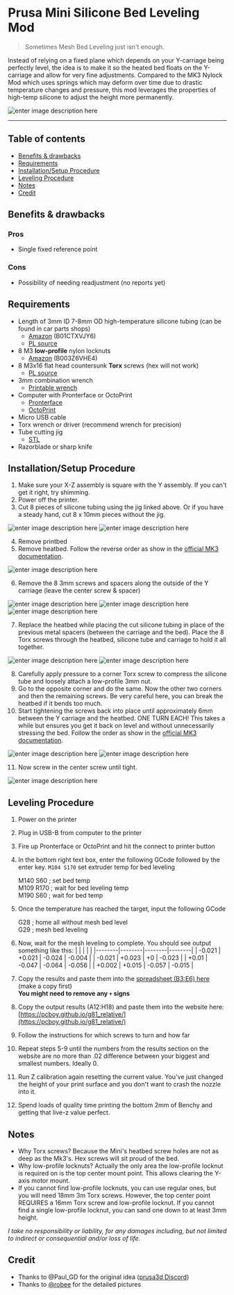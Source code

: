 # Prusa Mini Silicone Bed Leveling Mod

> Sometimes Mesh Bed Leveling just isn't enough.
> 
Instead of relying on a fixed plane which depends on your Y-carriage being perfectly level, the idea is to make it so the heated bed floats on the Y-carriage and allow for very fine adjustments. Compared to the MK3 Nylock Mod which uses springs which may deform over time due to drastic temperature changes and pressure, this mod leverages the properties of high-temp silicone to adjust the height more permanently.

![enter image description here](https://i.imgur.com/b9tImfk.jpg)

---

## Table of contents

* [Benefits &amp; drawbacks](#benefits--drawbacks)
* [Requirements](#requirements)
* [Installation/Setup Procedure](#installationsetup-procedure)
* [Leveling Procedure](#leveling-procedure)
* [Notes](#notes)
* [Credit](#credit)


## Benefits & drawbacks

### Pros
- Single fixed reference point

### Cons
- Possibility of needing readjustment (no reports yet) 


## Requirements
-   Length of 3mm ID 7-8mm OD high-temperature silicone tubing (can be found in car parts shops)
	- [Amazon](https://www.amazon.com/gp/product/B01CTXVJY6/ref=ppx_yo_dt_b_search_asin_title?ie=UTF8&psc=1) (B01CTXVJY6)
	- [PL source](https://fmic.pl/laczniki-silikonowe/193-5923-przewod-podcisnienia-3mm-vacuum.html)
-   8 M3  **low-profile**  nylon locknuts
	- [Amazon](https://www.amazon.com/gp/product/B003Z6VHE4/ref=ppx_yo_dt_b_search_asin_title?ie=UTF8&psc=1) (B003Z6VHE4)
-   8 M3x16 flat head countersunk  **Torx**  screws (hex will not work)
	- [PL source](https://inoxprostal.pl/din-965-tx-a2-wkrety-metryczne-nierdzewne-plasko-stozkowe-na-torx/3312-din-965-tx-a2-m3x16-mm-wkret-metr-plasko-stozkowy-torx.html)
-   3mm combination wrench
	- [Printable wrench](https://www.thingiverse.com/thing:2440589)
-   Computer with Pronterface or OctoPrint
	- [Pronterface](https://www.pronterface.com/)
	- [OctoPrint](https://octoprint.org/)
-   Micro USB cable
-   Torx wrench or driver (recommend wrench for precision)
-   Tube cutting jig
	- [STL](https://github.com/PaulGameDev/PrusaMK3_Silicone_Leveling) 
-   Razorblade or sharp knife

## Installation/Setup Procedure

1.  Make sure your X-Z assembly is square with the Y assembly. If you can't get it right, try shimming.
2.  Power off the printer.
3.  Cut 8 pieces of silicone tubing using the jig linked above. Or if you have a steady hand, cut 8 x 10mm pieces without the jig.

![enter image description here](https://i.imgur.com/xvDJFsO.jpg)
![enter image description here](https://i.imgur.com/SrOH7dc.jpg)

4.  Remove printbed
5.  Remove heatbed. Follow the reverse order as show in the [official MK3 documentation](https://help.prusa3d.com/en/guide/7-heatbed-psu-assembly-black-psu_31936#32920).

![enter image description here](https://i.imgur.com/ayQvKFn.png)

6.  Remove the 8 3mm screws and spacers along the outside of the Y carriage (leave the center screw & spacer)

![enter image description here](https://i.imgur.com/DbVWOTS.jpg)
![enter image description here](https://i.imgur.com/yH681cV.jpg)
![enter image description here](https://i.imgur.com/9xbBh58.jpg)

7.  Replace the heatbed while placing the cut silicone tubing in place of the previous metal spacers (between the carriage and the bed). Place the 8 Torx screws through the heatbed, silicone tube and carriage to hold it all together.

![enter image description here](https://i.imgur.com/c1Hzzbu.jpg)
![enter image description here](https://i.imgur.com/zLXSj0W.jpg)

8.  Carefully apply pressure to a corner Torx screw to compress the silicone tube and loosely attach a low-profile 3mm nut.
9.  Go to the opposite corner and do the same. Now the other two corners and then the remaining screws.  Be very careful here, you can break the heatbed if it bends too much.
10.  Start tightening the screws back into place until approximately 6mm between the Y carriage and the heatbed. ONE TURN EACH! This takes a while but ensures you get it back on level and without unnecessarily stressing the bed. Follow the order as show in the [official MK3 documentation](https://help.prusa3d.com/en/guide/7-heatbed-psu-assembly-black-psu_31936#32920).

![enter image description here](https://i.imgur.com/ayQvKFn.png)
![enter image description here](https://i.imgur.com/Lo9Id0w.jpg)

11.  Now screw in the center screw until tight.

![enter image description here](https://i.imgur.com/sZoehVA.jpg)

## Leveling Procedure
1.  Power on the printer
2.  Plug in USB-B from computer to the printer
3.  Fire up Pronterface or OctoPrint and hit the connect to printer button
4.  In the bottom right text box, enter the following GCode followed by the enter key. `M104 S170` set extruder temp for bed leveling
    
    M140 S60 ; set bed temp  
    M109 R170 ; wait for bed leveling temp  
    M190 S60 ; wait for bed temp
    
5.  Once the temperature has reached the target, input the following GCode
    
    G28 ; home all without mesh bed level  
    G29 ; mesh bed leveling
    
6.  Now, wait for the mesh leveling to complete.
	You should see output something like this:
	|            |           |            |            |
	|--------|--------|--------|--------|
	| \-0.021 | \+0.021  | \-0.024 | \-0.004 |
	| \-0.021 | \+0.023  | \+0      | \-0.023 |
	| \+0.01   | \-0.047 | \-0.064 | \-0.056 |
	| \+0.002  | \+0.015  | \-0.057 | \-0.015 |

8.  Copy the results and paste them into the [spreadsheet (B3:E6) here](https://docs.google.com/spreadsheets/d/1iDbB3aLflnnJze0St2_mDPMZZynlTgUOanb5mXP_Qng/edit?usp=sharing) (make a copy first)  
    **You might need to remove any `+` signs**
9.  Copy the output results (A12:H18) and paste them into the website here:  [https://pcboy.github.io/g81_relative/](https://pcboy.github.io/g81_relative/)
10.  Follow the instructions for which screws to turn and how far
11.  Repeat steps 5-9 until the numbers from the results section on the website are no more than .02 difference between your biggest and smallest numbers. Ideally 0.
12.  Run Z calibration again resetting the current value. You've just changed the height of your print surface and you don't want to crash the nozzle into it.
13.  Spend loads of quality time printing the bottom 2mm of Benchy and getting that live-z value perfect.

## Notes
-   Why Torx screws? Because the Mini's heatbed screw holes are not as deep as the Mk3's. Hex screws will sit proud of the bed.
-   Why low-profile locknuts? Actually the only area the low-profile locknut is required on is the top center mount point. This allows clearing the Y-axis motor mount.
-   If you cannot find low-profile locknuts, you can use regular ones, but you will need 18mm 3m Torx screws. However, the top center point REQUIRES a 16mm Torx screw and low-profile locknut. If you cannot find a single low-profile locknut, you can sand one down to at least 3mm height.

_I take no responsibility or liability, for any damages including, but not limited to indirect or consequential and/or loss of life._

## Credit
- Thanks to @Paul_GD for the original idea ([prusa3d Discord](https://discord.com/invite/ArjqkbG))
- Thanks to [@robee](https://forum.prusaprinters.org/forum/profile/robee/) for the detailed pictures
